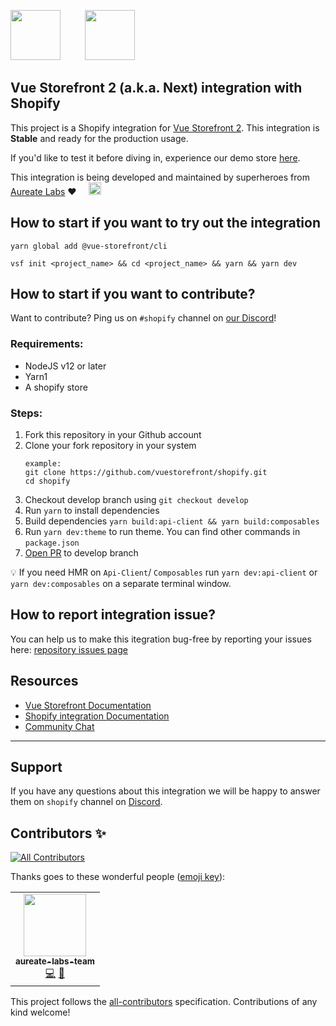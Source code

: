 <img src="https://user-images.githubusercontent.com/65275444/127496837-4c966e30-ac60-4d8f-9c7b-a653547c3cb0.png" height="80px" />&nbsp;&nbsp;&nbsp;&nbsp;&nbsp;&nbsp;&nbsp;&nbsp;&nbsp;&nbsp;<img src="https://user-images.githubusercontent.com/65275444/127500448-04462002-9e92-4e02-9935-15fa2291d1b3.png" height="80px" />

## Vue Storefront 2 (a.k.a. Next) integration with Shopify

This project is a Shopify integration for [Vue Storefront 2](https://github.com/vuestorefront/vue-storefront/). This integration is **Stable** and ready for the production usage.

If you'd like to test it before diving in, experience our demo store [here](https://shopify-pwa-beta.aureatelabs.com). 

This integration is being developed and maintained by superheroes from [Aureate Labs](https://aureatelabs.com/) ❤️ &nbsp;&nbsp;&nbsp;&nbsp;<img src="https://user-images.githubusercontent.com/65275444/127497312-89dd3405-2c7b-49e9-a2ef-a8df5fad9ba2.png" height="20px" />

## How to start if you want to try out the integration

```
yarn global add @vue-storefront/cli
```
```
vsf init <project_name> && cd <project_name> && yarn && yarn dev
```

## How to start if you want to contribute?

Want to contribute? Ping us on `#shopify` channel on [our Discord](https://discord.vuestorefront.io)!

### Requirements:
- NodeJS v12 or later
- Yarn1
- A shopify store

### Steps:
1. Fork this repository in your Github account
2. Clone your fork repository in your system
    ```
    example:
    git clone https://github.com/vuestorefront/shopify.git
    cd shopify
    ```
3. Checkout develop branch using `git checkout develop`
4. Run `yarn` to install dependencies
5. Build dependencies `yarn build:api-client && yarn build:composables`
6. Run `yarn dev:theme` to run theme. You can find other commands in `package.json`
7. [Open PR](https://docs.github.com/en/github/collaborating-with-pull-requests/proposing-changes-to-your-work-with-pull-requests/creating-a-pull-request) to develop branch

💡 If you need HMR on ```Api-Client```/ ```Composables``` run `yarn dev:api-client` or `yarn dev:composables` on a separate terminal window.

## How to report integration issue?
You can help us to make this itegration bug-free by reporting your issues here: [repository issues page](https://github.com/vuestorefront/shopify/issues)

## Resources

- [Vue Storefront Documentation](https://docs.vuestorefront.io/v2/)
- [Shopify integration Documentation](https://docs.vuestorefront.io/v2/shopify)
- [Community Chat](https://discord.vuestorefront.io)
------
## Support

If you have any questions about this integration we will be happy to answer them on  `shopify` channel on [Discord](http://discord.vuestorefront.io).

## Contributors ✨

<!-- ALL-CONTRIBUTORS-BADGE:START - Do not remove or modify this section -->
[![All Contributors](https://img.shields.io/badge/all_contributors-1-orange.svg?style=flat-square)](#contributors-)
<!-- ALL-CONTRIBUTORS-BADGE:END -->

<!-- ALL-CONTRIBUTORS-BADGE:END -->

Thanks goes to these wonderful people ([emoji key](https://allcontributors.org/docs/en/emoji-key)):

<!-- ALL-CONTRIBUTORS-LIST:START - Do not remove or modify this section -->
<!-- prettier-ignore-start -->
<!-- markdownlint-disable -->
<table>
  <tr>
    <td align="center"><a href="https://aureatelabs.com/"><img src="https://avatars.githubusercontent.com/u/65275444?v=4?s=100" width="100px;" alt=""/><br /><sub><b>aureate-labs-team</b></sub></a><br /><a href="https://github.com/vuestorefront/shopify/commits?author=aureate-labs-team" title="Code">💻</a> <a href="https://github.com/vuestorefront/shopify/commits?author=aureate-labs-team" title="Documentation">📖</a></td>
  </tr>
</table>

<!-- markdownlint-restore -->
<!-- prettier-ignore-end -->

<!-- ALL-CONTRIBUTORS-LIST:END -->

This project follows the [all-contributors](https://github.com/all-contributors/all-contributors) specification. Contributions of any kind welcome!
